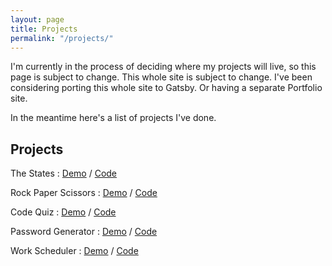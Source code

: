```yaml
---
layout: page
title: Projects
permalink: "/projects/"
---
```


I'm currently in the process of deciding where my projects will live, so this page is subject to change. This whole site is subject to change. I've been considering porting this whole site to Gatsby. Or having a separate Portfolio site. 

In the meantime here's a list of projects I've done. 

## Projects

The States : [Demo](https://yarocruz.github.io/the50states/) / [Code](https://github.com/yarocruz/the50states)

Rock Paper Scissors : [Demo](https://yarocruz.github.io/rps/) / [Code](https://github.com/yarocruz/rps)

Code Quiz : [Demo](https://yarocruz.github.io/code-quiz/index.html) / [Code](https://github.com/yarocruz/code-quiz)

Password Generator : [Demo](https://yarocruz.github.io/password-generator/develop/) / [Code](https://github.com/yarocruz/password-generator)

Work Scheduler : [Demo](https://yarocruz.github.io/workday-scheduler/) / [Code](https://github.com/yarocruz/workday-scheduler)




